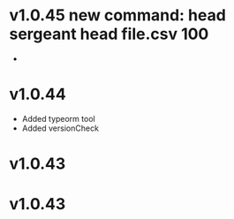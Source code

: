 # v1.0.45 new command: head   sergeant head file.csv 100
* 

# v1.0.44
* Added typeorm tool
* Added versionCheck

# v1.0.43

# v1.0.43

